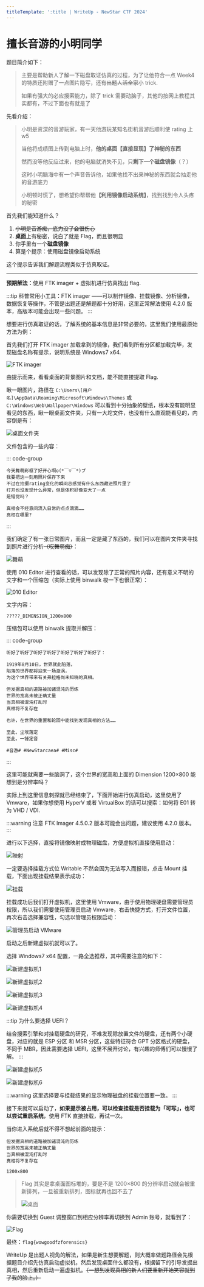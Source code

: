 ```yaml
---
titleTemplate: ':title | WriteUp - NewStar CTF 2024'
---
```

<script setup>
import Container from '@/components/docs/Container.vue'
</script>

# 擅长音游的小明同学

题目简介如下：

> 主要是帮助新人了解一下磁盘取证仿真的过程，为了让他符合一点 Week4 的特质还附赠了一点图片隐写，还有~~出题人活全家~~小 trick.
>
> 如果有强大的必应搜索能力，除了 trick 需要动脑子，其他的按网上教程其实都有，不过下面也有就是了

先看介绍：

>小明是资深的音游玩家，有一天他游玩某知名街机音游后顺利使 rating 上 w5
>
>当他将成绩图上传到电脑上时，**他的桌面【直接显现】了神秘的东西**
>
>然而没等他反应过来，他的电脑就消失不见，只**剩下一个磁盘镜像**（？）
>
>这时小明脑海中有一个声音告诉他，如果他找不出来神秘的东西就会抽走他的音游底力
>
>小明顿时慌了，想希望你帮帮他<strong>【利用镜像启动系统】</strong>，找到找到令人头疼的秘密

首先我们能知道什么？

1. ~~小明是音游痴，底力没了会很伤心~~
2. **桌面**上有秘密，说白了就是 Flag，而且很明显
3. 你手里有一个**磁盘镜像**
4. 算是个提示：使用磁盘镜像启动系统

这个提示告诉我们解题流程类似于仿真取证。

---

<strong>预期解法：</strong>使用 FTK imager + 虚拟机进行仿真找出 flag.

:::tip
科普常用小工具：FTK imager ——可以制作镜像、挂载镜像、分析镜像，数据恢复等操作，不管是出题还是解题都十分好用，这里正常解法使用 4.2.0 版本，高版本可能会出现一些问题。
:::

想要进行仿真取证的话，了解系统的基本信息是非常必要的，这里我们使用最原始方法为例：

首先我们打开 FTK imager 加载拿到的镜像，我们看到所有分区都加载完毕，发现磁盘名称有提示，说明系统是 Windows7 x64.

![FTK imager](/assets/images/wp/2024/week4/xiaoming2_1.png)

由提示而来，看看桌面的背景图片和文档，能不能直接提取 Flag.

瞅一眼图片，路径在 `C:\Users\[用户名]\AppData\Roaming\Microsoft\Windows\Themes` 或 `C:\Windows\Web\Wallpaper\Windows` 可以看到十分抽象的壁纸，根本没有能明显看见的东西，瞅一眼桌面文件夹，只有一大坨文件，也没有什么直观能看见的，内容倒是有：

![桌面文件夹](/assets/images/wp/2024/week4/xiaoming2_2.png)

文件包含的一些内容：

::: code-group

```plaintext [要开始了哟~.txt]
今天舞萌彩框了好开心啊o(*￣▽￣*)ブ
我要把这一刻用照片保存下来
不过在拍摄rating变化的瞬间总感觉有什么东西藏进照片里了
打开也没发现什么异常，但是体积好像变大了一点
是错觉吗？
```

```plaintext [真相.txt]
真相会不经意间流入日常的点点滴滴……
真相在哪里?
```

:::

我们确定了有一张日常图片，而且一定是藏了东西的，我们可以在图片文件夹寻找到照片进行分析<span data-desc><s>（哎舞萌痴）</s></span>：

![舞萌](/assets/images/wp/2024/week4/xiaoming2_3.jpg)

使用 010 Editor 进行查看的话，可以发现除了正常的照片内容，还有意义不明的文字和一个压缩包<span data-desc>（实际上使用 binwalk 梭一下也很正常）</span>：

![010 Editor](/assets/images/wp/2024/week4/xiaoming2_4.png)

文字内容：

```plaintext
?????_DIMENSION_1200x800
```

压缩包可以使用 binwalk 提取并解压：

::: code-group

```plaintext [secret.txt]
听好了听好了听好了听好了听好了听好了听好了：

1919年8月10日，世界就此陷落，
陷落的世界都将迎来一场漩涡，
为这个世界带来有关弗拉格尚未知晓的真相。

但发掘真相的道路被加诸混沌的历练
世界的宽高未被正确丈量
当真相被混沌打乱时
真相将不复存在

也许，在世界的重置和轮回中能找到发现真相的方法……

至此，尘埃落定
至此，一锤定音

#音游# #NewStarcaea# #Misc#
```

:::

这里可能就需要一些脑洞了，这个世界的宽高和上面的 Dimension 1200×800 能想到是分辨率吗？

实际上到这里信息刺探就已经结束了，下面开始进行仿真启动，这里使用了 Vmware，如果你想使用 HyperV 或者 VirtualBox 的话可以搜索：如何将 E01 转为 VHD / VDI.

:::warning 注意
FTK Imager 4.5.0.2 版本可能会出问题，建议使用 4.2.0 版本。
:::

进行以下选择，直接将镜像映射成物理磁盘，方便虚拟机直接使用启动：

![映射](/assets/images/wp/2024/week4/xiaoming2_5.png)

一定要选择挂载方式位 Writable 不然会因为无法写入而报错，点击 Mount 挂载，下面出现挂载结果表示成功：

![挂载](/assets/images/wp/2024/week4/xiaoming2_6.png)

挂载成功后我们打开虚拟机，这里使用 Vmware，由于使用物理硬盘需要管理员权限，所以我们需要使用管理员启动 Vmware，右击快捷方式，打开文件位置，再次右击选择兼容性，勾选以管理员权限启动：

![管理员启动 VMware](/assets/images/wp/2024/week4/xiaoming2_7.png)

启动之后新建虚拟机就可以了。

选择 Windows7 x64 配置，一路全选推荐，其中需要注意的如下：

![新建虚拟机1](/assets/images/wp/2024/week4/xiaoming2_8.png)

![新建虚拟机2](/assets/images/wp/2024/week4/xiaoming2_9.png)

![新建虚拟机3](/assets/images/wp/2024/week4/xiaoming2_10.png)

![新建虚拟机4](/assets/images/wp/2024/week4/xiaoming2_11.png)

:::tip 为什么要选择 UEFI？

结合搜索引擎和对挂载硬盘的研究，不难发现除放置文件的硬盘，还有两个小硬盘，对应的就是 ESP 分区 和 MSR 分区，这些特征符合 GPT 分区格式的硬盘，不同于 MBR，因此需要选择 UEFI，这里不展开讨论，有兴趣的师傅们可以慢慢了解。
:::

![新建虚拟机5](/assets/images/wp/2024/week4/xiaoming2_12.png)

![新建虚拟机6](/assets/images/wp/2024/week4/xiaoming2_13.png)

:::warning
这里选择要与挂载结果的显示物理磁盘的挂载位置要一致。
:::

接下来就可以启动了，<span data-desc><strong>如果提示被占用，可以检查挂载是否挂载为「可写」，也可以尝试重启系统</strong></span>，使用 FTK 直接挂载，再试一次。

当你进入系统后就不得不想起前面的提示：

```plaintext
但发掘真相的道路被加诸混沌的历练
世界的宽高未被正确丈量
当真相被混沌打乱时
真相将不复存在

1200x800
```

> Flag 其实是拿桌面图标堆的，要是不是 1200×800 的分辨率启动就会被重新排列，一旦被重新排列，图标就再也回不去了
>
> ![桌面](/assets/images/wp/2024/week4/xiaoming2_14.png)

你需要切换到 Guest 调整窗口到相应分辨率再切换到 Admin 账号，就看到了：

![Flag](/assets/images/wp/2024/week4/xiaoming2_15.png)

最终：`flag{wowgoodfzforensics}`

<Container type='quote'>

WriteUp 是出题人视角的解法，如果是新生想要解题，则大概率做题路径会先根据题目介绍先仿真启动虚拟机，然后发现桌面什么都没有，根据留下的引导发掘出真相，然后重新启动一遍虚拟机。<span data-desc><s>（一想到发现真相的新人们要重新开始笑容就到了我的脸上。）</s></span>
</Container>
